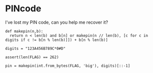 # PINcode

I've lost my PIN code, can you help me recover it?

```
def makepin(n,b):
  return n < len(b) and b[n] or makepin(n // len(b), [c for c in digits if c != b[n % len(b)]]) + b[n % len(b)]

digits = "123A456B789C*0#D"

assert(len(FLAG) == 262)

pin = makepin(int.from_bytes(FLAG, 'big'), digits)[::-1]
```
